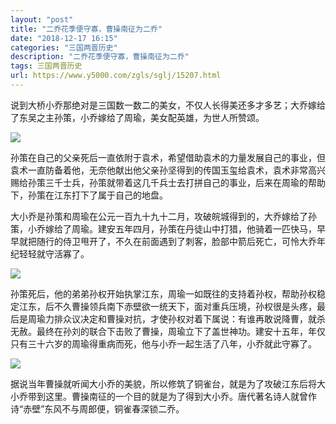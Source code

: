 ```yaml
---
layout: "post"
title: "二乔花季便守寡，曹操南征为二乔"
date: "2018-12-17 16:15"
categories: "三国两晋历史"
description: "二乔花季便守寡，曹操南征为二乔"
tags: 三国两晋历史
url: https://www.y5000.com/zgls/sglj/15207.html
---
```






说到大桥小乔那绝对是三国数一数二的美女，不仅人长得美还多才多艺；大乔嫁给了东吴之主孙策，小乔嫁给了周瑜，美女配英雄，为世人所赞颂。

![](https://img.y5000.com/uploads/allimg/170227/8-1F22G55P5948.jpg)

孙策在自己的父亲死后一直依附于袁术，希望借助袁术的力量发展自己的事业，但袁术一直防备着他，无奈他献出他父亲孙坚得到的传国玉玺给袁术，袁术非常高兴赐给孙策三千士兵，孙策就带着这几千兵士去打拼自己的事业，后来在周瑜的帮助下，孙策在江东打下了属于自己的地盘。

大小乔是孙策和周瑜在公元一百九十九十二月，攻破皖城得到的，大乔嫁给了孙策，小乔嫁给了周瑜。建安五年四月，孙策在丹徒山中打猎，他骑着一匹快马，早早就把随行的侍卫甩开了，不久在前面遇到了刺客，脸部中箭后死亡，可怜大乔年纪轻轻就守活寡了。

![](https://img.y5000.com/uploads/allimg/170227/8-1F22G55KO64.jpg)

孙策死后，他的弟弟孙权开始执掌江东，周瑜一如既往的支持着孙权，帮助孙权稳定江东，后不久曹操领兵南下赤壁欲一统天下，面对重兵压境，孙权很是头疼，最后是周瑜力排众议决定和曹操对抗，才使孙权对着下属说：有谁再敢说降曹，就杀无赦。最终在孙刘的联合下击败了曹操，周瑜立下了盖世神功。建安十五年，年仅只有三十六岁的周瑜得重病而死，他与小乔一起生活了八年，小乔就此守寡了。

![](https://img.y5000.com/uploads/allimg/170227/1559423437-0.jpg)

据说当年曹操就听闻大小乔的美貌，所以修筑了铜雀台，就是为了攻破江东后将大小乔带到这里。曹操南征的一个目的就是为了得到大小乔。唐代著名诗人就曾作诗“赤壁”东风不与周郎便，铜雀春深锁二乔。
